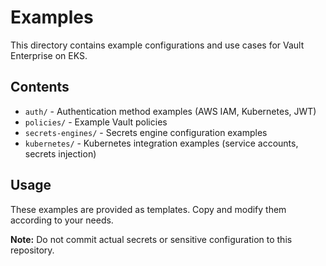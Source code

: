 # Examples

This directory contains example configurations and use cases for Vault Enterprise on EKS.

## Contents

- `auth/` - Authentication method examples (AWS IAM, Kubernetes, JWT)
- `policies/` - Example Vault policies
- `secrets-engines/` - Secrets engine configuration examples
- `kubernetes/` - Kubernetes integration examples (service accounts, secrets injection)

## Usage

These examples are provided as templates. Copy and modify them according to your needs.

**Note:** Do not commit actual secrets or sensitive configuration to this repository.
